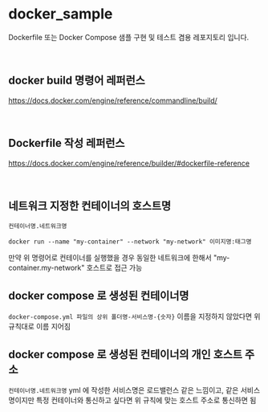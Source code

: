 # docker_sample
Dockerfile 또는 Docker Compose 샘플 구현 및 테스트 겸용 레포지토리 입니다.

<br />

## docker build 명령어 레퍼런스
https://docs.docker.com/engine/reference/commandline/build/

<br />

## Dockerfile 작성 레퍼런스 
https://docs.docker.com/engine/reference/builder/#dockerfile-reference

<br />

## 네트워크 지정한 컨테이너의 호스트명
```컨테이너명.네트워크명```
```
docker run --name "my-container" --network "my-network" 이미지명:태그명
```
만약 위 명령어로 컨테이너를 실행했을 경우 동일한 네트워크에 한해서 "my-container.my-network" 호스트로 접근 가능

## docker compose 로 생성된 컨테이너명
```docker-compose.yml 파일의 상위 폴더명-서비스명-{숫자}```
이름을 지정하지 않았다면 위 규칙대로 이름 지어짐

## docker compose 로 생성된 컨테이너의 개인 호스트 주소
```컨테이너명.네트워크명```
yml 에 작성한 서비스명은 로드밸런스 같은 느낌이고, 같은 서비스명이지만 특정 컨테이너와 통신하고 싶다면 위 규칙에 맞는 호스트 주소로 통신하면 됨